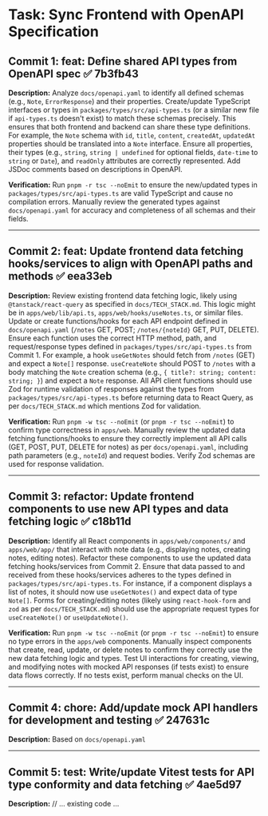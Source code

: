 # Task: Sync Frontend with OpenAPI Specification

## Commit 1: feat: Define shared API types from OpenAPI spec ✅ 7b3fb43

**Description:**
Analyze `docs/openapi.yaml` to identify all defined schemas (e.g., `Note`, `ErrorResponse`) and their properties. Create/update TypeScript interfaces or types in `packages/types/src/api-types.ts` (or a similar new file if `api-types.ts` doesn't exist) to match these schemas precisely. This ensures that both frontend and backend can share these type definitions. For example, the `Note` schema with `id`, `title`, `content`, `createdAt`, `updatedAt` properties should be translated into a `Note` interface. Ensure all properties, their types (e.g., `string`, `string | undefined` for optional fields, `date-time` to `string` or `Date`), and `readOnly` attributes are correctly represented. Add JSDoc comments based on descriptions in OpenAPI.

**Verification:**
Run `pnpm -r tsc --noEmit` to ensure the new/updated types in `packages/types/src/api-types.ts` are valid TypeScript and cause no compilation errors. Manually review the generated types against `docs/openapi.yaml` for accuracy and completeness of all schemas and their fields.

---

## Commit 2: feat: Update frontend data fetching hooks/services to align with OpenAPI paths and methods ✅ eea33eb

**Description:**
Review existing frontend data fetching logic, likely using `@tanstack/react-query` as specified in `docs/TECH_STACK.md`. This logic might be in `apps/web/lib/api.ts`, `apps/web/hooks/useNotes.ts`, or similar files.
Update or create functions/hooks for each API endpoint defined in `docs/openapi.yaml` (`/notes` GET, POST; `/notes/{noteId}` GET, PUT, DELETE).
Ensure each function uses the correct HTTP method, path, and request/response types defined in `packages/types/src/api-types.ts` from Commit 1.
For example, a hook `useGetNotes` should fetch from `/notes` (GET) and expect a `Note[]` response. `useCreateNote` should POST to `/notes` with a body matching the `Note` creation schema (e.g., `{ title?: string; content: string; }`) and expect a `Note` response.
All API client functions should use Zod for runtime validation of responses against the types from `packages/types/src/api-types.ts` before returning data to React Query, as per `docs/TECH_STACK.md` which mentions Zod for validation.

**Verification:**
Run `pnpm -w tsc --noEmit` (or `pnpm -r tsc --noEmit`) to confirm type correctness in `apps/web`. Manually review the updated data fetching functions/hooks to ensure they correctly implement all API calls (GET, POST, PUT, DELETE for notes) as per `docs/openapi.yaml`, including path parameters (e.g., `noteId`) and request bodies. Verify Zod schemas are used for response validation.

---

## Commit 3: refactor: Update frontend components to use new API types and data fetching logic ✅ c18b11d

**Description:**
Identify all React components in `apps/web/components/` and `apps/web/app/` that interact with note data (e.g., displaying notes, creating notes, editing notes).
Refactor these components to use the updated data fetching hooks/services from Commit 2.
Ensure that data passed to and received from these hooks/services adheres to the types defined in `packages/types/src/api-types.ts`.
For instance, if a component displays a list of notes, it should now use `useGetNotes()` and expect data of type `Note[]`. Forms for creating/editing notes (likely using `react-hook-form` and `zod` as per `docs/TECH_STACK.md`) should use the appropriate request types for `useCreateNote()` or `useUpdateNote()`.

**Verification:**
Run `pnpm -w tsc --noEmit` (or `pnpm -r tsc --noEmit`) to ensure no type errors in the `apps/web` components. Manually inspect components that create, read, update, or delete notes to confirm they correctly use the new data fetching logic and types. Test UI interactions for creating, viewing, and modifying notes with mocked API responses (if tests exist) to ensure data flows correctly. If no tests exist, perform manual checks on the UI.

---

## Commit 4: chore: Add/update mock API handlers for development and testing ✅ 247631c

**Description:**
Based on `docs/openapi.yaml`

---

## Commit 5: test: Write/update Vitest tests for API type conformity and data fetching ✅ 4ae5d97

**Description:**
// ... existing code ...